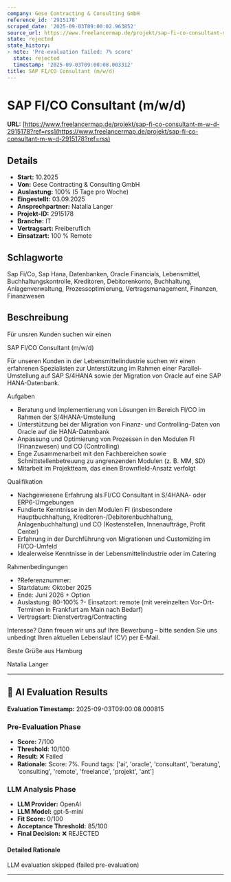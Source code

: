 ```yaml
---
company: Gese Contracting & Consulting GmbH
reference_id: '2915178'
scraped_date: '2025-09-03T09:00:02.963852'
source_url: https://www.freelancermap.de/projekt/sap-fi-co-consultant-m-w-d-2915178?ref=rss
state: rejected
state_history:
- note: 'Pre-evaluation failed: 7% score'
  state: rejected
  timestamp: '2025-09-03T09:00:08.003312'
title: SAP FI/CO Consultant (m/w/d)
---
```



# SAP FI/CO Consultant (m/w/d)
**URL:** [https://www.freelancermap.de/projekt/sap-fi-co-consultant-m-w-d-2915178?ref=rss](https://www.freelancermap.de/projekt/sap-fi-co-consultant-m-w-d-2915178?ref=rss)
## Details
- **Start:** 10.2025
- **Von:** Gese Contracting & Consulting GmbH
- **Auslastung:** 100% (5 Tage pro Woche)
- **Eingestellt:** 03.09.2025
- **Ansprechpartner:** Natalia Langer
- **Projekt-ID:** 2915178
- **Branche:** IT
- **Vertragsart:** Freiberuflich
- **Einsatzart:** 100
                                                % Remote

## Schlagworte
Sap Fi/Co, Sap Hana, Datenbanken, Oracle Financials, Lebensmittel, Buchhaltungskontrolle, Kreditoren, Debitorenkonto, Buchhaltung, Anlagenverwaltung, Prozessoptimierung, Vertragsmanagement, Finanzen, Finanzwesen

## Beschreibung
Für unsren Kunden suchen wir einen

SAP FI/CO Consultant (m/w/d)

Für unseren Kunden in der Lebensmittelindustrie suchen wir einen erfahrenen Spezialisten zur Unterstützung im Rahmen einer Parallel-Umstellung auf SAP S/4HANA sowie der Migration von Oracle auf eine SAP HANA-Datenbank.

Aufgaben
- Beratung und Implementierung von Lösungen im Bereich FI/CO im Rahmen der S/4HANA-Umstellung
- Unterstützung bei der Migration von Finanz- und Controlling-Daten von Oracle auf die HANA-Datenbank
- Anpassung und Optimierung von Prozessen in den Modulen FI (Finanzwesen) und CO (Controlling)
- Enge Zusammenarbeit mit den Fachbereichen sowie Schnittstellenbetreuung zu angrenzenden Modulen (z. B. MM, SD)
- Mitarbeit im Projektteam, das einen Brownfield-Ansatz verfolgt

Qualifikation
- Nachgewiesene Erfahrung als FI/CO Consultant in S/4HANA- oder ERP6-Umgebungen
- Fundierte Kenntnisse in den Modulen FI (insbesondere Hauptbuchhaltung, Kreditoren-/Debitorenbuchhaltung, Anlagenbuchhaltung) und CO (Kostenstellen, Innenaufträge, Profit Center)
- Erfahrung in der Durchführung von Migrationen und Customizing im FI/CO-Umfeld
- Idealerweise Kenntnisse in der Lebensmittelindustrie oder im Catering

Rahmenbedingungen
- ?Referenznummer:
- Startdatum: Oktober 2025
- Ende: Juni 2026 + Option
- Auslastung: 80-100%
?- Einsatzort: remote (mit vereinzelten Vor-Ort-Terminen in Frankfurt am Main nach Bedarf)
- Vertragsart: Dienstvertrag/Contracting

Interesse? Dann freuen wir uns auf Ihre Bewerbung – bitte senden Sie uns unbedingt Ihren aktuellen Lebenslauf (CV) per E-Mail.

Beste Grüße aus Hamburg

Natalia Langer

---

## 🤖 AI Evaluation Results

**Evaluation Timestamp:** 2025-09-03T09:00:08.000815

### Pre-Evaluation Phase
- **Score:** 7/100
- **Threshold:** 10/100
- **Result:** ❌ Failed
- **Rationale:** Score: 7%. Found tags: ['ai', 'oracle', 'consultant', 'beratung', 'consulting', 'remote', 'freelance', 'projekt', 'ant']

### LLM Analysis Phase
- **LLM Provider:** OpenAI
- **LLM Model:** gpt-5-mini
- **Fit Score:** 0/100
- **Acceptance Threshold:** 85/100
- **Final Decision:** ❌ REJECTED

#### Detailed Rationale
LLM evaluation skipped (failed pre-evaluation)

---
